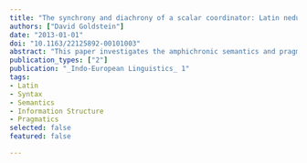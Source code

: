 ```yaml
---
title: "The synchrony and diachrony of a scalar coordinator: Latin nedum 'let alone'"
authors: ["David Goldstein"]
date: "2013-01-01"
doi: "10.1163/22125892-00101003"
abstract: "This paper investigates the amphichronic semantics and pragmatics of the scalar coordinator _nēdum_, `let alone'. Synchronically, nēdum must be preceded by an assertion that is stronger than all other alternative propositions in the focus domain. The distributional properties of the coordinator result directly from this semantics. Diachronically, the meaning `let alone' developed from metalinguistic _nē_ `not' and the aspectual adverb _dum_ `yet'. Nēdum further developed from `let alone' to `not just' following affirmative left coordinands."
publication_types: ["2"]
publication: "_Indo-European Linguistics_ 1"
tags:
- Latin
- Syntax
- Semantics
- Information Structure
- Pragmatics 
selected: false
featured: false

---
```

